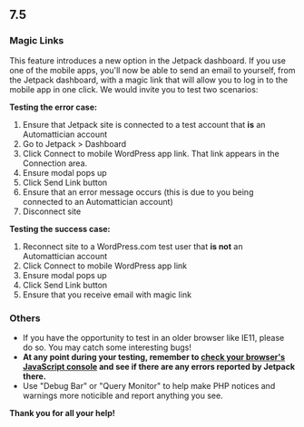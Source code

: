 ## 7.5

### Magic Links

This feature introduces a new option in the Jetpack dashboard. If you use one of the mobile apps, you'll now be able to send an email to yourself, from the Jetpack dashboard, with a magic link that will allow you to log in to the mobile app in one click. We would invite you to test two scenarios:

**Testing the error case:**

1. Ensure that Jetpack site is connected to a test account that **is** an Automattician account
2. Go to Jetpack > Dashboard
3. Click Connect to mobile WordPress app link. That link appears in the Connection area.
4. Ensure modal pops up
5. Click Send Link button
6. Ensure that an error message occurs (this is due to you being connected to an Automattician account)
7. Disconnect site

**Testing the success case:**

1. Reconnect site to a WordPress.com test user that **is not** an Automattician account
2. Click Connect to mobile WordPress app link
3. Ensure modal pops up
4. Click Send Link button
5. Ensure that you receive email with magic link


### Others

- If you have the opportunity to test in an older browser like IE11, please do so. You may catch some interesting bugs!
- **At any point during your testing, remember to [check your browser's JavaScript console](https://codex.wordpress.org/Using_Your_Browser_to_Diagnose_JavaScript_Errors#Step_3:_Diagnosis) and see if there are any errors reported by Jetpack there.**
- Use "Debug Bar" or "Query Monitor" to help make PHP notices and warnings more noticible and report anything you see.

**Thank you for all your help!**
